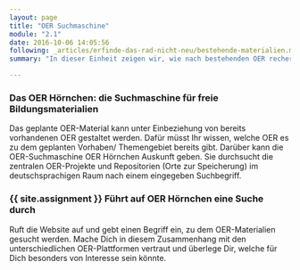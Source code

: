 ```yaml
---
layout: page
title: "OER Suchmaschine"
module: "2.1"
date: 2016-10-06 14:05:56
following: _articles/erfinde-das-rad-nicht-neu/bestehende-materialien.md
summary: "In dieser Einheit zeigen wir, wie nach bestehenden OER recherchiert werden kann."

---
```



### Das OER Hörnchen: die Suchmaschine für freie Bildungsmaterialien

Das geplante OER-Material kann unter Einbeziehung von bereits vorhandenen OER gestaltet werden. Dafür müsst Ihr wissen, welche OER es zu dem geplanten Vorhaben/ Themengebiet bereits gibt. Darüber kann die OER-Suchmaschine OER Hörnchen Auskunft geben. Sie durchsucht die zentralen OER-Projekte und Repositorien (Orte zur Speicherung) im deutschsprachigen Raum nach einem eingegeben Suchbegriff.

### {{ site.assignment }} Führt auf OER Hörnchen eine Suche durch

Ruft die Website auf und gebt einen Begriff ein, zu dem OER-Materialien gesucht werden. Mache Dich in diesem Zusammenhang mit den unterschiedlichen OER-Plattformen vertraut und überlege Dir, welche für Dich besonders von Interesse sein könnte.
